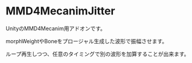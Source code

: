 # MMD4MecanimJitter
UnityのMMD4Mecanim用アドオンです。

morphWeightやBoneをプロージャル生成した波形で振幅させます。


ループ再生しつつ、任意のタイミングで別の波形を加算することが出来ます。
